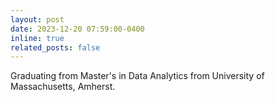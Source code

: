 ```yaml
---
layout: post
date: 2023-12-20 07:59:00-0400
inline: true
related_posts: false
---
```


Graduating from Master's in Data Analytics from University of Massachusetts, Amherst.

